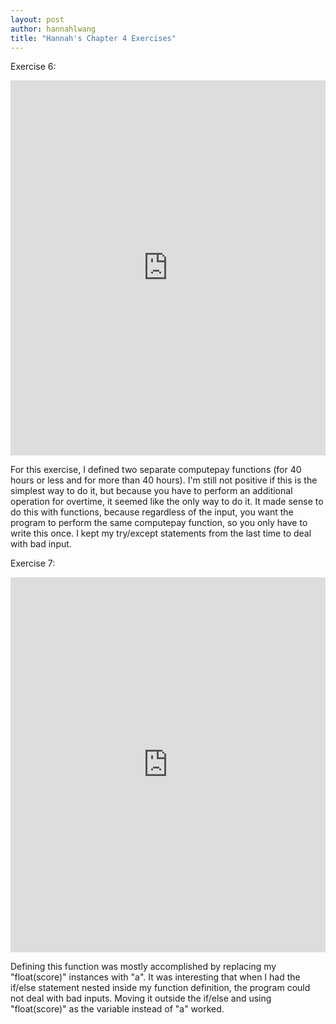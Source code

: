 ```yaml
---
layout: post
author: hannahlwang
title: "Hannah's Chapter 4 Exercises"
---
```


Exercise 6:

<iframe src="https://trinket.io/embed/python/7ec310b208" width="100%" height="600" frameborder="0" marginwidth="0" marginheight="0" allowfullscreen></iframe>

For this exercise, I defined two separate computepay functions (for 40 hours or less and for more than 40 hours). I'm still not positive if this is the simplest way to do it, but because you have to perform an additional operation for overtime, it seemed like the only way to do it. It made sense to do this with functions, because regardless of the input, you want the program to perform the same computepay function, so you only have to write this once. I kept my try/except statements from the last time to deal with bad input.

Exercise 7:

<iframe src="https://trinket.io/embed/python/375e02ce6f" width="100%" height="600" frameborder="0" marginwidth="0" marginheight="0" allowfullscreen></iframe>

Defining this function was mostly accomplished by replacing my "float(score)" instances with "a". It was interesting that when I had the if/else statement nested inside my function definition, the program could not deal with bad inputs. Moving it outside the if/else and using "float(score)" as the variable instead of "a" worked.
